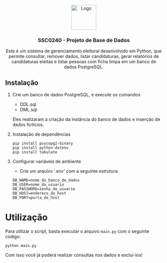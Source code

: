 <br />
<div align="center">
  <a href="https://github.com/othneildrew/Best-README-Template">
    <img src="https://cdn-icons-png.flaticon.com/512/9850/9850812.png" alt="Logo" width="80" height="80">
  </a>

  <h3 align="center">SSC0240 - Projeto de Base de Dados</h3>

  <p align="center">
    Este é um sistema de gerenciamento eleitoral desenvolvido em Python, que permite consultar, remover dados, listar candidaturas, gerar relatórios de candidaturas eleitas e listar pessoas com ficha limpa em um banco de dados PostgreSQL.
  </p>
</div>


## Instalação

1. Crie um banco de dados PostgreSQL, e execute os comandos
    - DDL.sql
    - DML.sql

    Eles realizaram a criação da instância do banco de dados e inserção de dados fictícios.

2. Instalação de dependências
    ```
    pip install psycopg2-binary
    pip install python-dotenv
    pip install tabulate
    ```

3. Configurar variáveis de ambiente
    - Crie um arquivo '.env' com a seguinte estrutura:
    
    ```
    DB_NAME=nome_do_banco_de_dados
    DB_USER=nome_do_usuario
    DB_PASSWORD=senha_do_usuario
    DB_HOST=endereco_do_host
    DB_PORT=porta_do_host
    ```

# Utilização

Para utilizar o script, basta executar o arquivo ``main.py`` com o seguinte código:

```
python main.py
```

Com isso você já poderá realizar consultas nos dados e excluí-los!
